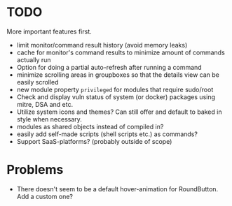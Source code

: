 # TODO
More important features first.
- limit monitor/command result history (avoid memory leaks)
- cache for monitor's command results to minimize amount of commands actually run
- Option for doing a partial auto-refresh after running a command
- minimize scrolling areas in groupboxes so that the details view can be easily scrolled
- new module property `privileged` for modules that require sudo/root
- Check and display vuln status of system (or docker) packages using mitre, DSA and etc.
- Utilize system icons and themes? Can still offer and default to baked in style when necessary.
- modules as shared objects instead of compiled in?
- easily add self-made scripts (shell scripts etc.) as commands?
- Support SaaS-platforms? (probably outside of scope)

# Problems
- There doesn't seem to be a default hover-animation for RoundButton. Add a custom one?
